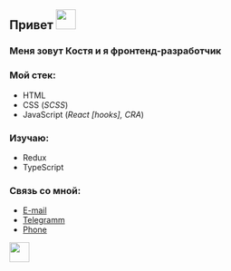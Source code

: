 ## Привет <img src="https://www.emojiall.com/images/60/telegram/270c.gif" width="35" />

### Меня зовут Костя и я фронтенд-разработчик

### Мой стек:
* HTML
* CSS (_SCSS_)
* JavaScript (_React [hooks], CRA_)

### Изучаю:
* Redux
* TypeScript

### Связь со мной:
* [E-mail](mailto:"1konstantinmikov@gmail.com")
* [Telegramm](https://t.me/cyberqostya)
* [Phone](https://www.youtube.com/watch?v=dQw4w9WgXcQ)

<img src="https://www.emojiall.com/images/60/telegram/1f48e.gif" width="35" /> 
